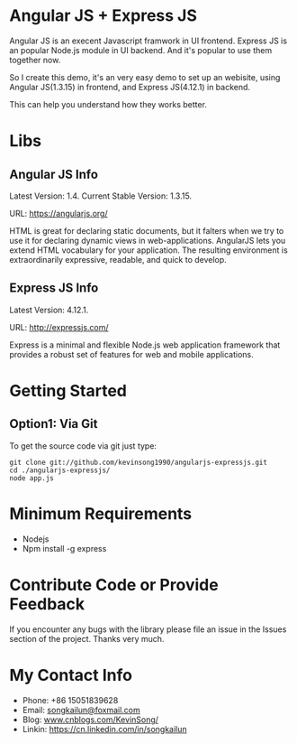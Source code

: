 # Angular JS + Express JS

Angular JS is an execent Javascript framwork in UI frontend. Express JS is an popular Node.js module in UI backend. 
And it's popular to use them together now. 

So I create this demo, it's an very easy demo to set up an webisite, using Angular JS(1.3.15)  in frontend, and Express JS(4.12.1) in backend.

This can help you understand how they works better.


# Libs

## Angular JS Info

Latest Version: 1.4. Current Stable Version: 1.3.15.

URL: https://angularjs.org/

HTML is great for declaring static documents, but it falters when we try to use it for declaring dynamic views in web-applications. AngularJS lets you extend HTML vocabulary for your application. The resulting environment is extraordinarily expressive, readable, and quick to develop.

## Express JS Info

Latest Version: 4.12.1.

URL: http://expressjs.com/

Express is a minimal and flexible Node.js web application framework that provides a robust set of features for web and mobile applications.


# Getting Started

## Option1: Via Git

To get the source code via git just type:

    git clone git://github.com/kevinsong1990/angularjs-expressjs.git
    cd ./angularjs-expressjs/
    node app.js


# Minimum Requirements
* Nodejs
* Npm install -g express


# Contribute Code or Provide Feedback
If you encounter any bugs with the library please file an issue in the Issues section of the project. Thanks very much.


# My Contact Info
* Phone: +86 15051839628
* Email: songkailun@foxmail.com
* Blog: www.cnblogs.com/KevinSong/
* Linkin: https://cn.linkedin.com/in/songkailun
